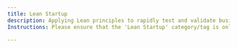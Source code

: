 ```yaml
---
title: Lean Startup
description: Applying Lean principles to rapidly test and validate business ideas with minimal risk.
Instructions: Please ensure that the 'Lean Startup' category/tag is only applied to content that focuses on applying Lean principles to rapidly test and validate business ideas with minimal risk.

---
```



